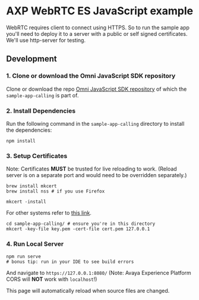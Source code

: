 # AXP WebRTC ES JavaScript example

WebRTC requires client to connect using HTTPS. So to run the sample app you'll need to deploy it
to a server with a public or self signed certificates. We'll use http-server for testing.

## Development

### 1. Clone or download the Omni JavaScript SDK repository

Clone or download the repo [Omni JavaScript SDK repository](https://github.com/AvayaExperiencePlatform/omni-sdk-js) of which the `sample-app-calling` is part of.

### 2. Install Dependencies

Run the following command in the `sample-app-calling` directory to install the dependencies:

```shell
npm install
```

### 3. Setup Certificates

Note: Certificates **MUST** be trusted for live reloading to work.
(Reload server is on a separate port and would need to be overridden separately.)

```shell
brew install mkcert
brew install nss # if you use Firefox

mkcert -install
```

For other systems refer to [this link](https://github.com/FiloSottile/mkcert?tab=readme-ov-file#installation).

```shell
cd sample-app-calling/ # ensure you're in this directory
mkcert -key-file key.pem -cert-file cert.pem 127.0.0.1
```

### 4. Run Local Server

```shell
npm run serve
# bonus tip: run in your IDE to see build errors
```

And navigate to `https://127.0.0.1:8080/` (Note: Avaya Experience Platform CORS will **NOT** work with `localhost`!)

This page will automatically reload when source files are changed.
